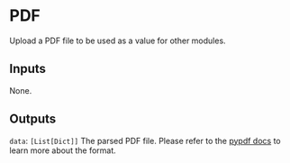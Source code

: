 # PDF

Upload a PDF file to be used as a value for other modules.

## Inputs

None.

## Outputs

`data`: `[List[Dict]]` The parsed PDF file. Please refer to the [pypdf docs](https://pypdf.readthedocs.io/en/stable/) to learn more about the format.